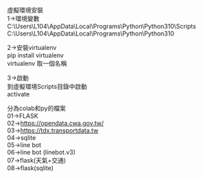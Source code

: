 虛擬環境安裝  
1->環境變數  
C:\Users\L104\AppData\Local\Programs\Python\Python310\Scripts  
C:\Users\L104\AppData\Local\Programs\Python\Python310  
  
2->安裝virtualenv  
pip install virtualenv  
virtualenv 取一個名稱  

3->啟動  
到虛擬環境Scripts目錄中啟動  
activate  

分為colab和py的檔案  
01->FLASK  
02->https://opendata.cwa.gov.tw/  
03->https://tdx.transportdata.tw  
04->sqlite  
05->line bot  
06->line bot (linebot.v3)  
07->flask(天氣+交通)  
08->flask(sqlite)  


